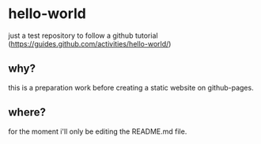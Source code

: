 # hello-world
just a test repository to follow a github tutorial (https://guides.github.com/activities/hello-world/)

## why?
this is a preparation work before creating a static website on github-pages.

## where?
for the moment i'll only be editing the README.md file.
